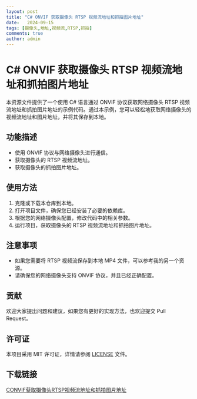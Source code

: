 ```yaml
---
layout: post
title: "C# ONVIF 获取摄像头 RTSP 视频流地址和抓拍图片地址"
date:   2024-09-15
tags: [摄像头,地址,视频流,RTSP,抓拍]
comments: true
author: admin
---
```

# C# ONVIF 获取摄像头 RTSP 视频流地址和抓拍图片地址

本资源文件提供了一个使用 C# 语言通过 ONVIF 协议获取网络摄像头 RTSP 视频流地址和抓拍图片地址的示例代码。通过本示例，您可以轻松地获取网络摄像头的视频流地址和图片地址，并将其保存到本地。

## 功能描述

- 使用 ONVIF 协议与网络摄像头进行通信。
- 获取摄像头的 RTSP 视频流地址。
- 获取摄像头的抓拍图片地址。

## 使用方法

1. 克隆或下载本仓库到本地。
2. 打开项目文件，确保您已经安装了必要的依赖库。
3. 根据您的网络摄像头配置，修改代码中的相关参数。
4. 运行项目，获取摄像头的 RTSP 视频流地址和抓拍图片地址。

## 注意事项

- 如果您需要将 RTSP 视频流保存到本地 MP4 文件，可以参考我的另一个资源。
- 请确保您的网络摄像头支持 ONVIF 协议，并且已经正确配置。

## 贡献

欢迎大家提出问题和建议，如果您有更好的实现方法，也欢迎提交 Pull Request。

## 许可证

本项目采用 MIT 许可证，详情请参阅 [LICENSE](LICENSE) 文件。

## 下载链接

[CONVIF获取摄像头RTSP视频流地址和抓拍图片地址](https://pan.quark.cn/s/4e2f4f2a3262)